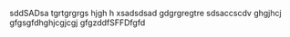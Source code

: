 sddSADsa
tgrtgrgrgs
hjgh
h
xsadsdsad
gdgrgregtre
sdsaccscdv
ghgjhcj
gfgsgfdhghjcgjcgj
gfgzddfSFFDfgfd
